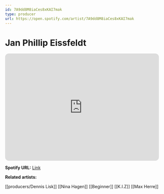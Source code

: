 ```yaml
---
id: 7A9dd8M8iaCes8xKAI7mak
type: producer
url: https://open.spotify.com/artist/7A9dd8M8iaCes8xKAI7mak
---
```

# Jan Phillip Eissfeldt

<iframe style="border-radius:12px" src="https://open.spotify.com/embed/artist/7A9dd8M8iaCes8xKAI7mak" width="100%" height="352" frameBorder="0" allowfullscreen="" allow="autoplay; clipboard-write; encrypted-media; fullscreen; picture-in-picture" loading="lazy"></iframe>

**Spotify URL:** [Link](https://open.spotify.com/artist/7A9dd8M8iaCes8xKAI7mak)

**Related artists:**

[[producers/Dennis Lisk]]
[[Nina Hagen]]
[[Beginner]]
[[K.I.Z]]
[[Max Herre]]
